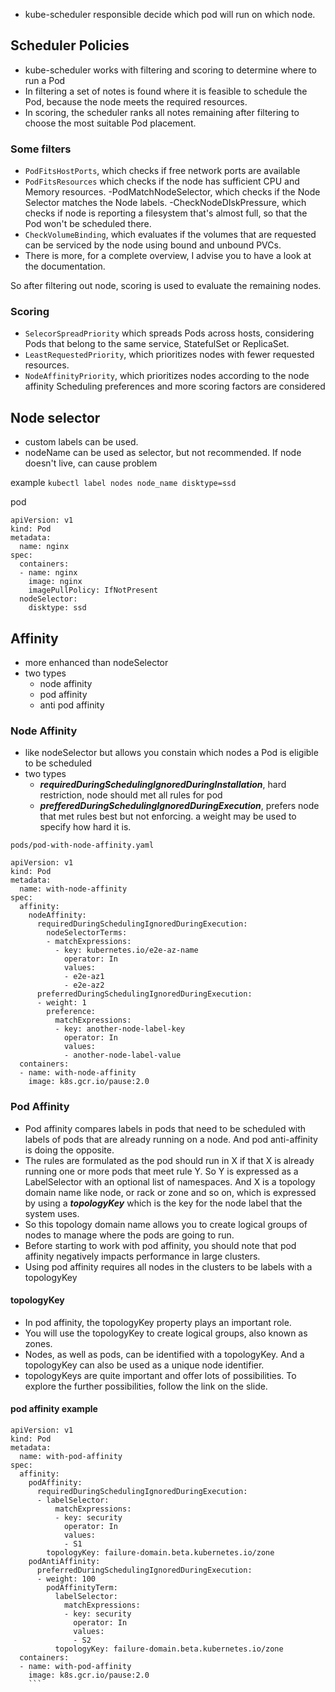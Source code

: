 * kube-scheduler responsible decide which pod will run on which node.

## Scheduler Policies

* kube-scheduler works with filtering and scoring to determine where to run a Pod
* In filtering a set of notes is found where it is feasible to schedule the Pod, because the node meets the required resources.
* In scoring, the scheduler ranks all notes remaining after filtering to choose the most suitable Pod placement.

### Some filters

* `PodFitsHostPorts`, which checks if free network ports are available
* `PodFitsResources` which checks if the node has sufficient CPU and Memory resources.  -PodMatchNodeSelector, which checks if the Node Selector matches the Node labels. -CheckNodeDIskPressure, which checks if node is reporting a filesystem that's almost full, so that the Pod won't be scheduled there. 
* `CheckVolumeBinding`, which evaluates if the volumes that are requested can be serviced by the node using bound and unbound PVCs. 
* There is more, for a complete overview, I advise you to have a look at the documentation.

So after filtering out node, scoring is used to evaluate the remaining nodes.

### Scoring

* `SelecorSpreadPriority` which spreads Pods across hosts, considering Pods that belong to the same service, StatefulSet or ReplicaSet. 
* `LeastRequestedPriority`, which prioritizes nodes with fewer requested resources.
* `NodeAffinityPriority`, which prioritizes nodes according to the node affinity Scheduling preferences and more scoring factors are considered

## Node selector

* custom labels can be used.
* nodeName can be used as selector, but not recommended. If node doesn't live, can cause problem

example
`kubectl label nodes node_name disktype=ssd`

pod

```
apiVersion: v1
kind: Pod
metadata:
  name: nginx
spec:
  containers:
  - name: nginx
    image: nginx
    imagePullPolicy: IfNotPresent
  nodeSelector:
    disktype: ssd
```

## Affinity

* more enhanced than nodeSelector
* two types
	* node affinity
	* pod affinity
    * anti pod affinity

### Node Affinity

* like nodeSelector but allows you constain which nodes a Pod is eligible to be scheduled
* two types
    * ***requiredDuringSchedulingIgnoredDuringInstallation***, hard restriction, node should met all rules for pod
    * ***prefferedDuringSchedulingIgnoredDuringExecution***, prefers node that met rules best but not enforcing. a weight may be used to specify how hard it is.

```
pods/pod-with-node-affinity.yaml 

apiVersion: v1
kind: Pod
metadata:
  name: with-node-affinity
spec:
  affinity:
    nodeAffinity:
      requiredDuringSchedulingIgnoredDuringExecution:
        nodeSelectorTerms:
        - matchExpressions:
          - key: kubernetes.io/e2e-az-name
            operator: In
            values:
            - e2e-az1
            - e2e-az2
      preferredDuringSchedulingIgnoredDuringExecution:
      - weight: 1
        preference:
          matchExpressions:
          - key: another-node-label-key
            operator: In
            values:
            - another-node-label-value
  containers:
  - name: with-node-affinity
    image: k8s.gcr.io/pause:2.0
```
	
### Pod Affinity

* Pod affinity compares labels in pods that need to be scheduled with labels of pods that are already running on a node. And pod anti-affinity is doing the opposite. 
* The rules are formulated as the pod should run in X if that X is already running one or more pods that meet rule Y. So Y is expressed as a LabelSelector with an optional list of namespaces. And X is a topology domain name like node, or rack or zone and so on, which is expressed by using a ***topologyKey*** which is the key for the node label that the system uses. 
* So this topology domain name allows you to create logical groups of nodes to manage where the pods are going to run. 
* Before starting to work with pod affinity, you should note that pod affinity negatively impacts performance in large clusters. 
* Using pod affinity requires all nodes in the clusters to be labels with a topologyKey

#### topologyKey

* In pod affinity, the topologyKey property plays an important role. 
* You will use the topologyKey to create logical groups, also known as zones. 
* Nodes, as well as pods, can be identified with a topologyKey. And a topologyKey can also be used as a unique node identifier. 
* topologyKeys are quite important and offer lots of possibilities. To explore the further possibilities, follow the link on the slide.

#### pod affinity example

```
apiVersion: v1
kind: Pod
metadata:
  name: with-pod-affinity
spec:
  affinity:
    podAffinity:
      requiredDuringSchedulingIgnoredDuringExecution:
      - labelSelector:
          matchExpressions:
          - key: security
            operator: In
            values:
            - S1
        topologyKey: failure-domain.beta.kubernetes.io/zone
    podAntiAffinity:
      preferredDuringSchedulingIgnoredDuringExecution:
      - weight: 100
        podAffinityTerm:
          labelSelector:
            matchExpressions:
            - key: security
              operator: In
              values:
              - S2
          topologyKey: failure-domain.beta.kubernetes.io/zone
  containers:
  - name: with-pod-affinity
    image: k8s.gcr.io/pause:2.0
    ```
    